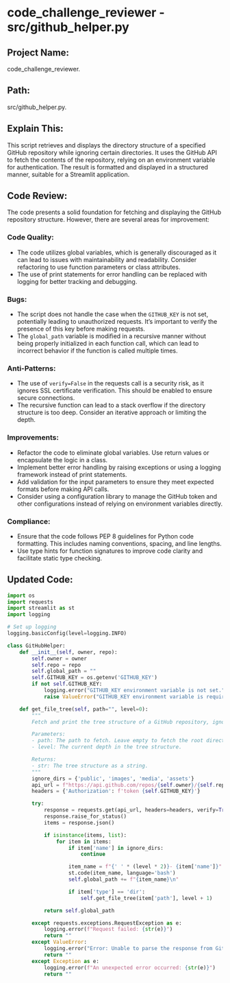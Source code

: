 

# code_challenge_reviewer - src/github_helper.py



## Project Name:
code_challenge_reviewer.

## Path:
src/github_helper.py.

## Explain This:
This script retrieves and displays the directory structure of a specified GitHub repository while ignoring certain directories. It uses the GitHub API to fetch the contents of the repository, relying on an environment variable for authentication. The result is formatted and displayed in a structured manner, suitable for a Streamlit application.

## Code Review:
The code presents a solid foundation for fetching and displaying the GitHub repository structure. However, there are several areas for improvement:

### Code Quality:
- The code utilizes global variables, which is generally discouraged as it can lead to issues with maintainability and readability. Consider refactoring to use function parameters or class attributes.
- The use of print statements for error handling can be replaced with logging for better tracking and debugging.

### Bugs:
- The script does not handle the case when the `GITHUB_KEY` is not set, potentially leading to unauthorized requests. It’s important to verify the presence of this key before making requests.
- The `global_path` variable is modified in a recursive manner without being properly initialized in each function call, which can lead to incorrect behavior if the function is called multiple times.

### Anti-Patterns:
- The use of `verify=False` in the requests call is a security risk, as it ignores SSL certificate verification. This should be enabled to ensure secure connections.
- The recursive function can lead to a stack overflow if the directory structure is too deep. Consider an iterative approach or limiting the depth.

### Improvements:
- Refactor the code to eliminate global variables. Use return values or encapsulate the logic in a class.
- Implement better error handling by raising exceptions or using a logging framework instead of print statements.
- Add validation for the input parameters to ensure they meet expected formats before making API calls.
- Consider using a configuration library to manage the GitHub token and other configurations instead of relying on environment variables directly.

### Compliance:
- Ensure that the code follows PEP 8 guidelines for Python code formatting. This includes naming conventions, spacing, and line lengths.
- Use type hints for function signatures to improve code clarity and facilitate static type checking.

## Updated Code:
```python
import os
import requests
import streamlit as st
import logging

# Set up logging
logging.basicConfig(level=logging.INFO)

class GitHubHelper:
    def __init__(self, owner, repo):
        self.owner = owner
        self.repo = repo
        self.global_path = ""
        self.GITHUB_KEY = os.getenv('GITHUB_KEY')
        if not self.GITHUB_KEY:
            logging.error("GITHUB_KEY environment variable is not set.")
            raise ValueError("GITHUB_KEY environment variable is required.")

    def get_file_tree(self, path="", level=0):
        """
        Fetch and print the tree structure of a GitHub repository, ignoring specific folders.

        Parameters:
        - path: The path to fetch. Leave empty to fetch the root directory.
        - level: The current depth in the tree structure.

        Returns:
        - str: The tree structure as a string.
        """
        ignore_dirs = {'public', 'images', 'media', 'assets'}
        api_url = f"https://api.github.com/repos/{self.owner}/{self.repo}/contents/{path}"
        headers = {'Authorization': f'token {self.GITHUB_KEY}'}

        try:
            response = requests.get(api_url, headers=headers, verify=True)
            response.raise_for_status()
            items = response.json()

            if isinstance(items, list):
                for item in items:
                    if item['name'] in ignore_dirs:
                        continue

                    item_name = f"{' ' * (level * 2)}- {item['name']}"
                    st.code(item_name, language='bash')
                    self.global_path += f"{item_name}\n"

                    if item['type'] == 'dir':
                        self.get_file_tree(item['path'], level + 1)

            return self.global_path

        except requests.exceptions.RequestException as e:
            logging.error(f"Request failed: {str(e)}")
            return ""
        except ValueError:
            logging.error("Error: Unable to parse the response from GitHub.")
            return ""
        except Exception as e:
            logging.error(f"An unexpected error occurred: {str(e)}")
            return ""



